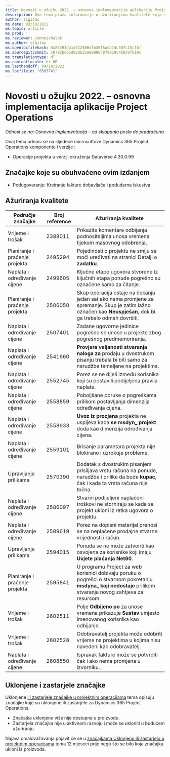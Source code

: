 ```yaml
---
title: Novosti u ožujku 2022. – osnovna implementacija aplikacije Project Operations
description: Ova tema pruža informacije o ažuriranjima kvalitete koja su dostupna u izdanju implementacije lite projekta Project Operations u ožujku 2022.
author: sigitac
ms.date: 03/18/2022
ms.topic: article
ms.prod: ''
ms.reviewer: johnmichalak
ms.author: sigitac
ms.openlocfilehash: 8a83491da1d312406dfb36f5ad214c307c15cfbf
ms.sourcegitcommit: c0792bd65d92db25e0e8864879a19c4b93efb10c
ms.translationtype: MT
ms.contentlocale: hr-HR
ms.lasthandoff: 04/14/2022
ms.locfileid: "8583741"
---
```

# <a name="whats-new-march-2022---project-operations-lite-deployment"></a>Novosti u ožujku 2022. – osnovna implementacija aplikacije Project Operations

_Odnosi se na: Osnovna implementacija – od sklapanja posla do predračuna_

Ovaj tema odnosi se na sljedeće microsoftove Dynamics 365 Project Operations komponente i verzije :

- Operacije projekta u verziji okruženja Dataverse 4.30.0.99

## <a name="features-included-in-this-release"></a>Značajke koje su obuhvaćene ovim izdanjem

- Podugovaranje: Kreiranje fakture dobavljača i podudarna iskustva

## <a name="quality-updates"></a>Ažuriranja kvalitete

| Područje značajke | Broj reference | Ažuriranja kvalitete |
| --- | --- | --- |
| Vrijeme i trošak | 2388011 | Prikažite komentare odbijanja podnositeljima unosa vremena tijekom masovnog odobrenja. |
| Planiranje i praćenje projekta | 2495294 | Pojedinosti o projektu ne smiju se moći uređivati na stranici Detalji o **zadatku**. |
| Naplata i određivanje cijene | 2499605 | Ključne etape ugovora stvorene iz ključnih etapa ponude pogrešno su označene samo za čitanje. |
| Planiranje i praćenje projekta | 2506050 | Skup operacija ostaje na čekanju jedan sat ako nema promjene za spremanje. Skup je zatim lažno označen kao **Neuspješan**, dok bi ga trebalo odmah dovršiti. |
| Naplata i određivanje cijene | 2507401 | Zadane ugovorne jedinice pogrešno se unose u projekte zbog pogrešnog predmemoriranja. |
| Naplata i određivanje cijene | 2541660 | **Provjera valjanosti stvaranja naloga za** prodaju u dvostrukom pisanju trebala bi biti samo za narudžbe temeljene na projektima. |
| Naplata i određivanje cijene | 2552745 | Porez se ne dijeli između korisnika koji su postavili podijeljena pravila naplate. |
| Naplata i određivanje cijene | 2558859 | Poboljšane poruke o pogreškama prilikom postavljanja dimenzija određivanja cijena. |
| Naplata i određivanje cijene | 2558933 | **Uvoz iz procjena** projekta ne uspijeva kada **se msdyn\_ projekt** doda kao dimenzija određivanja cijena. |
| Naplata i određivanje cijene | 2559101 | Brisanje parametara projekta nije blokirano i uzrokuje probleme. |
|   Upravljanje prilikama | 2570390 | Dodatak s dvostrukim pisanjem prisiljava vrstu računa na ponude, narudžbe i prilike da bude **kupac**, čak i kada ta vrsta računa nije točna. |
| Naplata i određivanje cijene | 2586097 | Stvarni podijeljeni naplaćeni troškovi ne storniraju se kada se projekt ukloni iz retka ugovora o projektu. |
| Naplata i određivanje cijene | 2589619 | Porez na dopisni materijal prenosi se na neplaćene prodajne stvarne vrijednosti i račun. |
|   Upravljanje prilikama | 2594015 | Ponuda se ne može zatvoriti kao osvojena za korisnike koji imaju **Uvjete plaćanja Net60**. |
| Planiranje i praćenje projekta | 2595841 | U programu Project za web korisnici dobivaju poruku o pogrešci o stvarnom pokretanju **msdyna\_ koji nedostaje** prilikom stvaranja novog zahtjeva za resursom. |
| Vrijeme i trošak | 2602511 | Polje **Odbijeno po** za unose vremena prikazuje **Sustav** umjesto imenovanog korisnika kao odbijanje. |
| Vrijeme i trošak | 2602528 | Odobravatelj projekta može odobriti vrijeme na projektima u kojima nisu navedeni kao odobravatelj. |
| Naplata i određivanje cijene | 2608550 | Ispravak fakture može se potvrditi čak i ako nema promjena u izvorniku. |

## <a name="removed-and-deprecated-features"></a>Uklonjene i zastarjele značajke

Uklonjene [ili zastarjele značajke u projektnim operacijama](../../whats-new/removed-depreciated-features-project.md) tema opisuju značajke koje su uklonjene ili zastarjele za Dynamics 365 Project Operations.

- Značajka uklonjeno više nije dostupna u proizvodu.
- Zastarjela značajka nije u aktivnom razvoju i može se ukloniti u budućem ažuriranju.

Najava omalovažavanja pojavit će se u [značajkama Uklonjeno ili zastarjelo u projektnim operacijama](../../whats-new/removed-depreciated-features-project.md) tema 12 mjeseci prije nego što se bilo koja značajka ukloni iz proizvoda.
